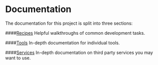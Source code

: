 Documentation
=============

The documentation for this project is split into three sections:

####[Recipes](./recipes/)
Helpful walkthroughs of common development tasks.

####[Tools](./tools/)
In-depth documentation for individual tools.

####[Services](./services/)
In-depth documentation on third party services you may want to use.
